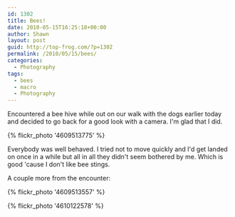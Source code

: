 ```yaml
---
id: 1302
title: Bees!
date: 2010-05-15T16:25:18+00:00
author: Shawn
layout: post
guid: http://top-frog.com/?p=1302
permalink: /2010/05/15/bees/
categories:
  - Photography
tags:
  - bees
  - macro
  - Photography
---
```

Encountered a bee hive while out on our walk with the dogs earlier today and decided to go back for a good look with a camera. I'm glad that I did.

{% flickr_photo '4609513775' %}

Everybody was well behaved. I tried not to move quickly and I'd get landed on once in a while but all in all they didn't seem bothered by me. Which is good 'cause I don't like bee stings.

A couple more from the encounter:

{% flickr_photo '4609513557' %}

{% flickr_photo '4610122578' %}
